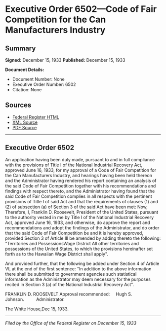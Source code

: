 # Executive Order 6502—Code of Fair Competition for the Can Manufacturers Industry

## Summary

**Signed:** December 15, 1933
**Published:** December 15, 1933

**Document Details:**
- Document Number: None
- Executive Order Number: 6502
- Citation: None

## Sources
- [Federal Register HTML](https://www.presidency.ucsb.edu/documents/executive-order-6502-code-fair-competition-for-the-can-manufacturers-industry)
- [XML Source](None)
- [PDF Source](None)

---

## Executive Order 6502

An application having been duly made, pursuant to and in full compliance with the provisions of Title I of the National Industrial Recovery Act, approved June 16, 1933, for my approval of a Code of Fair Competition for the Can Manufacturers Industry, and hearings having been held thereon and the Administrator having rendered his report containing an analysis of the said Code of Fair Competition together with his recommendations and findings with respect thereto, and the Administrator having found that the said Code of Fair Competition complies in all respects with the pertinent provisions of Title I of said Act and that the requirements of clauses (1) and (2) of subsection (a) of Section 3 of the said Act have been met:
Now, Therefore, I, Franklin D. Roosevelt, President of the United States, pursuant to the authority vested in me by Title I of the National Industrial Recovery Act, approved June 16, 1933, and otherwise, do approve the report and recommendations and adopt the findings of the Administrator, and do order that the said Code of Fair Competition be and it is hereby approved, provided Section 3 of Article III be amended by adding thereto the following:
"Territories and PossessionsWage District
All other territories and possessions of the United States, to which the provisions hereinafter set forth as to the Hawaiian Wage District shall apply".

And provided further, that the following be added under Section 4 of Article VI, at the end of the first sentence:
"In addition to the above information there shall be submitted to government agencies such statistical information as the Administrator may deem necessary for the purposes recited in Section 3 (a) of the National Industrial Recovery Act".

FRANKLIN D. ROOSEVELT
Approval recommended:     Hugh S. Johnson.          Administrator.

The White House,Dec 15, 1933.

---

*Filed by the Office of the Federal Register on December 15, 1933*
